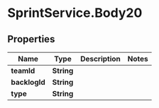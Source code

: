 # SprintService.Body20

## Properties

Name | Type | Description | Notes
------------ | ------------- | ------------- | -------------
**teamId** | **String** |  | 
**backlogId** | **String** |  | 
**type** | **String** |  | 


